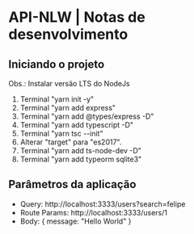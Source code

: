 # **API-NLW** | Notas de desenvolvimento

## Iniciando o projeto
Obs.: Instalar versão LTS do NodeJs
1) Terminal "yarn init -y"
2) Terminal "yarn add express"
3) Terminal "yarn add @types/express -D"
4) Terminal "yarn add typescript -D"
5) Terminal "yarn tsc --init"
6) Alterar "target" para "es2017".
7) Terminal "yarn add ts-node-dev -D"
8) Terminal "yarn add typeorm sqlite3"

## Parâmetros da aplicação
- Query: http://localhost:3333/users?search=felipe
- Route Params: http://localhost:3333/users/1
- Body: { message: "Hello World" }
